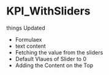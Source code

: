 # KPI_WithSliders

things Updated
- Formulaex
- text content
- Fetching the value from the sliders 
- Default Vlaues of Slider to 0
- Adding the Content on the Top